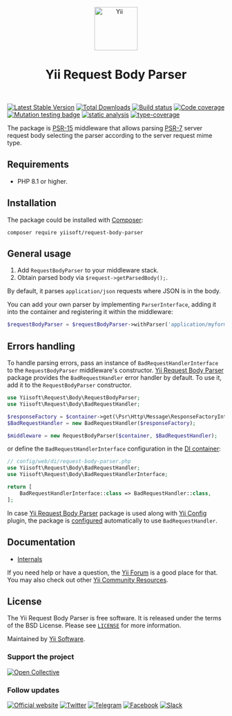 <p align="center">
    <a href="https://github.com/yiisoft" target="_blank">
        <img src="https://yiisoft.github.io/docs/images/yii_logo.svg" height="100px" alt="Yii">
    </a>
    <h1 align="center">Yii Request Body Parser</h1>
    <br>
</p>

[![Latest Stable Version](https://poser.pugx.org/yiisoft/request-body-parser/v)](https://packagist.org/packages/yiisoft/request-body-parser)
[![Total Downloads](https://poser.pugx.org/yiisoft/request-body-parser/downloads)](https://packagist.org/packages/yiisoft/request-body-parser)
[![Build status](https://github.com/yiisoft/request-body-parser/actions/workflows/build.yml/badge.svg)](https://github.com/yiisoft/request-body-parser/actions/workflows/build.yml)
[![Code coverage](https://codecov.io/gh/yiisoft/request-body-parser/graph/badge.svg?token=9TQJWSE5HQ)](https://codecov.io/gh/yiisoft/request-body-parser)
[![Mutation testing badge](https://img.shields.io/endpoint?style=flat&url=https%3A%2F%2Fbadge-api.stryker-mutator.io%2Fgithub.com%2Fyiisoft%2Frequest-body-parser%2Fmaster)](https://dashboard.stryker-mutator.io/reports/github.com/yiisoft/request-body-parser/master)
[![static analysis](https://github.com/yiisoft/request-body-parser/workflows/static%20analysis/badge.svg)](https://github.com/yiisoft/request-body-parser/actions?query=workflow%3A%22static+analysis%22)
[![type-coverage](https://shepherd.dev/github/yiisoft/request-body-parser/coverage.svg)](https://shepherd.dev/github/yiisoft/request-body-parser)

The package is [PSR-15](https://www.php-fig.org/psr/psr-15/) middleware that allows parsing [PSR-7](https://www.php-fig.org/psr/psr-7/)
server request body selecting the parser according to the server request mime type.

## Requirements

- PHP 8.1 or higher.

## Installation

The package could be installed with [Composer](https://getcomposer.org):

```shell
composer require yiisoft/request-body-parser
```

## General usage

1. Add `RequestBodyParser` to your middleware stack.
2. Obtain parsed body via `$request->getParsedBody();`.

By default, it parses `application/json` requests where JSON is in the body. 

You can add your own parser by implementing `ParserInterface`, adding it into the container and registering it within
the middleware:

```php
$requestBodyParser = $requestBodyParser->withParser('application/myformat', MyFormatParser::class);
``` 

## Errors handling

To handle parsing errors, pass an instance of `BadRequestHandlerInterface` to the `RequestBodyParser` middleware's constructor.
[Yii Request Body Parser](yiisoft/request-body-parser) package provides the `BadRequestHandler` error handler by default.
To use it, add it to the `RequestBodyParser` constructor.

```php
use Yiisoft\Request\Body\RequestBodyParser;
use Yiisoft\Request\Body\BadRequestHandler;

$responseFactory = $container->get(\Psr\Http\Message\ResponseFactoryInterface::class);
$BadRequestHandler = new BadRequestHandler($responseFactory);

$middleware = new RequestBodyParser($container, $BadRequestHandler);
```

or define the `BadRequestHandlerInterface` configuration in the [DI container](https://github.com/yiisoft/di):

```php
// config/web/di/request-body-parser.php
use Yiisoft\Request\Body\BadRequestHandler;
use Yiisoft\Request\Body\BadRequestHandlerInterface;

return [
    BadRequestHandlerInterface::class => BadRequestHandler::class,
];
```

In case [Yii Request Body Parser](yiisoft/request-body-parser) package is used along with [Yii Config](https://github.com/yiisoft/config) plugin, the package is [configured](./config/di-web.php)
automatically to use `BadRequestHandler`.

## Documentation

- [Internals](docs/internals.md)

If you need help or have a question, the [Yii Forum](https://forum.yiiframework.com/c/yii-3-0/63) is a good place for that.
You may also check out other [Yii Community Resources](https://www.yiiframework.com/community).

## License

The Yii Request Body Parser is free software. It is released under the terms of the BSD License.
Please see [`LICENSE`](./LICENSE.md) for more information.

Maintained by [Yii Software](https://www.yiiframework.com/).

### Support the project

[![Open Collective](https://img.shields.io/badge/Open%20Collective-sponsor-7eadf1?logo=open%20collective&logoColor=7eadf1&labelColor=555555)](https://opencollective.com/yiisoft)

### Follow updates

[![Official website](https://img.shields.io/badge/Powered_by-Yii_Framework-green.svg?style=flat)](https://www.yiiframework.com/)
[![Twitter](https://img.shields.io/badge/twitter-follow-1DA1F2?logo=twitter&logoColor=1DA1F2&labelColor=555555?style=flat)](https://twitter.com/yiiframework)
[![Telegram](https://img.shields.io/badge/telegram-join-1DA1F2?style=flat&logo=telegram)](https://t.me/yii3en)
[![Facebook](https://img.shields.io/badge/facebook-join-1DA1F2?style=flat&logo=facebook&logoColor=ffffff)](https://www.facebook.com/groups/yiitalk)
[![Slack](https://img.shields.io/badge/slack-join-1DA1F2?style=flat&logo=slack)](https://yiiframework.com/go/slack)
